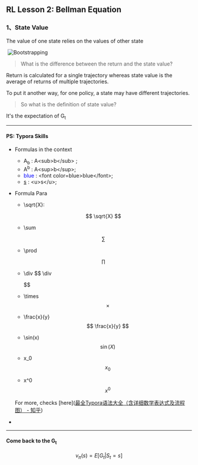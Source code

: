 ## RL Lesson 2: Bellman Equation

### 1、State Value

The value of one state relies on the values of other state

​	![Bootstrapping](D:\ZJU\RL-learning\reinforcement_learning\printscreen\C2\Bootstrapping.png)

> What is the difference between the return and the state value?

Return is calculated for a single trajectory whereas state value is the average of returns of multiple trajectories.

To put it another way, for one policy, a state may have different trajectories.

> So what is the definition of state value?

It's the expectation of  G<sub>t</sub>

----------

#### PS: Typora Skills

* Formulas in the context

  * A<sub>b</sub> : A\<sub>b\</sub> ; 
  * A<sup>b</sup> : A\<sup>b\</sup>;
  * <font color=blue>blue</font> : \<font color=blue>blue\</font>;
  * <u>s</u> : \<u>s\</u>;

* Formula Para

  * \sqrt{X}:

  $$
  \sqrt{X}
  $$

  

  * \sum

  $$
  \sum
  $$

  

  * \prod

  $$
  \prod
  $$

  

  * \div
    $$
    \div
    $$
    

  * \times
    $$
    \times
    $$
    

  * \frac{x}{y}
    $$
    \frac{x}{y}
    $$
    

  * \sin(x)
    $$
    \sin(X)
    $$
    

  * x_0
    $$
    x_0
    $$
    

  * x^0
    $$
    x^0
    $$
    

  For more, checks [here]([最全Typora语法大全（含详细数学表达式及流程图） - 知乎](https://zhuanlan.zhihu.com/p/138627806))

* 

-------

#### Come back to the G<sub>t</sub>

$$
v_\pi(s)=E[G_t|S_t=s]
$$















